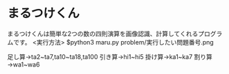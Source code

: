 # まるつけくん
まるつけくんは簡単な2つの数の四則演算を画像認識、計算してくれるプログラムです。
<実行方法>
$python3 maru.py problem/実行したい問題番号.png

足し算→ta2~ta7,ta10~ta18,ta100
引き算→hi1~hi5
掛け算→ka1~ka7
割り算→wa1~wa6

